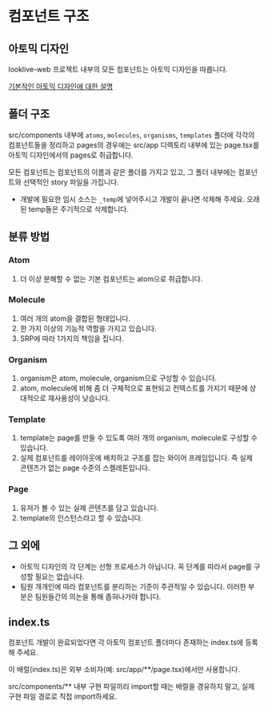 # 컴포넌트 구조

## 아토믹 디자인

looklive-web 프로젝트 내부의 모든 컴포넌트는 아토믹 디자인을 따릅니다.

[기본적인 아토믹 디자인에 대한 설명](https://tech.kakaoent.com/front-end/2022/220505-how-page-part-use-atomic-design-system/)

## 폴더 구조

src/components 내부에 `atoms`, `molecules`, `organisms`, `templates` 폴더에 각각의 컴포넌트들을 정리하고
pages의 경우에는 src/app 디렉토리 내부에 있는 page.tsx를 아토믹 디자인에서의 pages로 취급합니다.

모든 컴포넌트는 컴포넌트의 이름과 같은 폴더를 가지고 있고, 그 폴더 내부에는 컴포넌트와 선택적인 story 파일을 가집니다.
* 개발에 필요한 임시 소스는 `_temp`에 넣어주시고 개발이 끝나면 삭제해 주세요. 오래된 temp들은 주기적으로 삭제합니다.

## 분류 방법

### Atom

1. 더 이상 분해할 수 없는 기본 컴포넌트는 atom으로 취급합니다.

### Molecule

1. 여러 개의 atom을 결합된 형태입니다.
2. 한 가지 이상의 기능적 역할을 가지고 있습니다.
3. SRP에 따라 1가지의 책임을 집니다.

### Organism

1. organism은 atom, molecule, organism으로 구성할 수 있습니다.
2. atom, molecule에 비해 좀 더 구체적으로 표현되고 컨텍스트를 가지기 때문에 상대적으로 재사용성이 낮습니다.

### Template

1. template는 page를 만들 수 있도록 여러 개의 organism, molecule로 구성할 수 있습니다.
2. 실제 컴포넌트를 레이아웃에 배치하고 구조를 잡는 와이어 프레임입니다. 즉 실제 콘텐츠가 없는 page 수준의 스켈레톤입니다.

### Page

1. 유저가 볼 수 있는 실제 콘텐츠를 담고 있습니다.
2. template의 인스턴스라고 할 수 있습니다.

## 그 외에

- 아토믹 디자인의 각 단계는 선형 프로세스가 아닙니다. 꼭 단계를 따라서 page를 구성할 필요는 없습니다.
- 팀원 개개인에 따라 컴포넌트를 분리하는 기준이 주관적일 수 있습니다. 이러한 부분은 팀원들간의 의논을 통해 좁혀나가야 합니다.

## index.ts
컴포넌트 개발이 완료되었다면 각 아토믹 컴포넌트 폴더마다 존재하는 index.ts에 등록해 주세요.

이 배럴(index.ts)은 외부 소비자(예: src/app/**/page.tsx)에서만 사용합니다.

src/components/** 내부 구현 파일끼리 import할 때는 배럴을 경유하지 말고, 실제 구현 파일 경로로 직접 import하세요.
